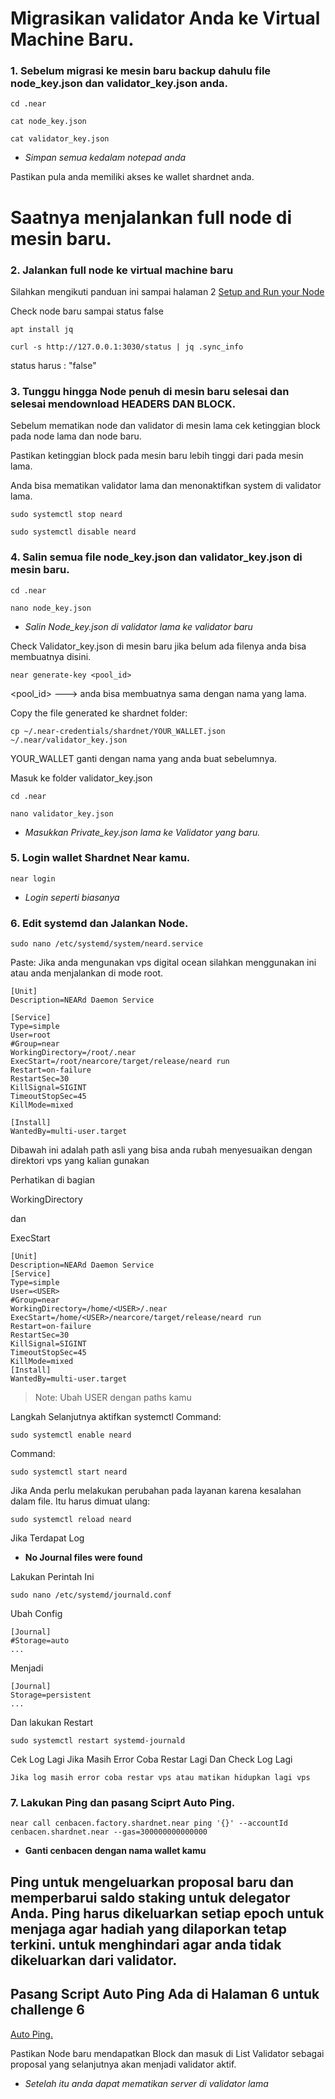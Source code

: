 # Migrasikan validator Anda ke Virtual Machine Baru.

### 1. Sebelum migrasi ke mesin baru backup dahulu file node_key.json dan validator_key.json anda.
````
cd .near
````
````
cat node_key.json
````
````
cat validator_key.json 
````
* *Simpan semua kedalam notepad anda*

Pastikan pula anda memiliki akses ke wallet shardnet anda.

# Saatnya menjalankan full node di mesin baru.

### 2. Jalankan full node ke virtual machine baru

Silahkan mengikuti panduan ini sampai halaman 2 [Setup and Run your Node](./Halaman_1.md)

Check node baru sampai status false
````
apt install jq
````
````
curl -s http://127.0.0.1:3030/status | jq .sync_info
````
status harus : "false"

### 3. Tunggu hingga Node penuh di mesin baru selesai dan selesai mendownload HEADERS DAN BLOCK.

Sebelum mematikan node dan validator di mesin lama cek ketinggian block pada node lama dan node baru.

Pastikan ketinggian block pada mesin baru lebih tinggi dari pada mesin lama.

Anda bisa mematikan validator lama dan menonaktifkan system di validator lama.
````
sudo systemctl stop neard
````
````
sudo systemctl disable neard
````
### 4. Salin semua file node_key.json dan validator_key.json di mesin baru.
````
cd .near
````
````
nano node_key.json
````
* *Salin Node_key.json di validator lama ke validator baru*

Check Validator_key.json di mesin baru jika belum ada filenya anda bisa membuatnya disini.
````
near generate-key <pool_id>
````
<pool_id> ---> anda bisa membuatnya sama dengan nama yang lama.

Copy the file generated ke shardnet folder:
````
cp ~/.near-credentials/shardnet/YOUR_WALLET.json ~/.near/validator_key.json
````
YOUR_WALLET ganti dengan nama yang anda buat sebelumnya.

Masuk ke folder validator_key.json
````
cd .near
````
````
nano validator_key.json
````
* *Masukkan Private_key.json lama ke Validator yang baru.*

### 5. Login wallet Shardnet Near kamu.
````
near login
````
* *Login seperti biasanya*

### 6. Edit systemd dan Jalankan Node.

````
sudo nano /etc/systemd/system/neard.service
````
Paste:
Jika anda mengunakan vps digital ocean silahkan menggunakan ini atau anda menjalankan di mode root.
````
[Unit]
Description=NEARd Daemon Service

[Service]
Type=simple
User=root
#Group=near
WorkingDirectory=/root/.near
ExecStart=/root/nearcore/target/release/neard run
Restart=on-failure
RestartSec=30
KillSignal=SIGINT
TimeoutStopSec=45
KillMode=mixed

[Install]
WantedBy=multi-user.target
````
Dibawah ini adalah path asli yang bisa anda rubah menyesuaikan dengan direktori vps yang kalian gunakan

Perhatikan di bagian 

WorkingDirectory

dan

ExecStart
````
[Unit]
Description=NEARd Daemon Service
[Service]
Type=simple
User=<USER>
#Group=near
WorkingDirectory=/home/<USER>/.near
ExecStart=/home/<USER>/nearcore/target/release/neard run
Restart=on-failure
RestartSec=30
KillSignal=SIGINT
TimeoutStopSec=45
KillMode=mixed
[Install]
WantedBy=multi-user.target
````
> Note: Ubah USER dengan paths kamu

Langkah Selanjutnya aktifkan systemctl
Command:
````
sudo systemctl enable neard
````
Command:
````
sudo systemctl start neard
````
Jika Anda perlu melakukan perubahan pada layanan karena kesalahan dalam file. Itu harus dimuat ulang:
````
sudo systemctl reload neard
````

Jika Terdapat Log

* **No Journal files were found**

Lakukan Perintah Ini
````
sudo nano /etc/systemd/journald.conf
````
Ubah Config
````
[Journal]
#Storage=auto
...
````
Menjadi 
````
[Journal]
Storage=persistent
...
````
Dan lakukan Restart 
````
sudo systemctl restart systemd-journald
````
Cek Log Lagi Jika Masih Error Coba Restar Lagi Dan Check Log Lagi

`Jika log masih error coba restar vps atau matikan hidupkan lagi vps `

### 7. Lakukan Ping dan pasang Sciprt Auto Ping.
````
near call cenbacen.factory.shardnet.near ping '{}' --accountId cenbacen.shardnet.near --gas=300000000000000
````
* **Ganti cenbacen dengan nama wallet kamu**

## Ping untuk mengeluarkan proposal baru dan memperbarui saldo staking untuk delegator Anda. Ping harus dikeluarkan setiap epoch untuk menjaga agar hadiah yang dilaporkan tetap terkini. untuk menghindari agar anda tidak dikeluarkan dari validator.

## Pasang Script Auto Ping Ada di Halaman 6 untuk challenge 6
[Auto Ping.](./Halaman_6.md)

Pastikan Node baru mendapatkan Block dan masuk di List Validator sebagai proposal yang selanjutnya akan menjadi validator aktif.

* *Setelah itu anda dapat mematikan server di validator lama*
